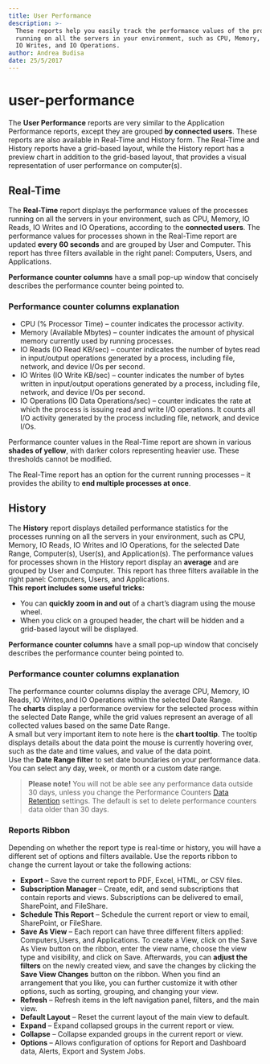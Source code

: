 ```yaml
---
title: User Performance
description: >-
  These reports help you easily track the performance values of the processes
  running on all the servers in your environment, such as CPU, Memory, IO Reads,
  IO Writes, and IO Operations.
author: Andrea Budisa
date: 25/5/2017
---
```


# user-performance

The **User Performance** reports are very similar to the Application Performance reports, except they are grouped **by connected users**. These reports are also available in Real-Time and History form. The Real-Time and History reports have a grid-based layout, while the History report has a preview chart in addition to the grid-based layout, that provides a visual representation of user performance on computer\(s\).

## Real-Time

The **Real-Time** report displays the performance values of the processes running on all the servers in your environment, such as CPU, Memory, IO Reads, IO Writes and IO Operations, according to the **connected users**. The performance values for processes shown in the Real-Time report are updated **every 60 seconds** and are grouped by User and Computer. This report has three filters available in the right panel: Computers, Users, and Applications.

**Performance counter columns** have a small pop-up window that concisely describes the performance counter being pointed to.

### Performance counter columns explanation

* CPU \(% Processor Time\) – counter indicates the processor activity.
* Memory \(Available Mbytes\) – counter indicates the amount of physical memory currently used by running processes.
* IO Reads \(IO Read KB/sec\) – counter indicates the number of bytes read in input/output operations generated by a process, including file, network, and device I/Os per second.
* IO Writes \(IO Write KB/sec\) – counter indicates the number of bytes written in input/output operations generated by a process, including file, network, and device I/Os per second.
* IO Operations \(IO Data Operations/sec\) – counter indicates the rate at which the process is issuing read and write I/O operations. It counts all I/O activity generated by the process including file, network, and device I/Os.

Performance counter values in the Real-Time report are shown in various **shades of yellow**, with darker colors representing heavier use. These thresholds cannot be modified.

The Real-Time report has an option for the current running processes – it provides the ability to **end multiple processes at once**.

## History

The **History** report displays detailed performance statistics for the processes running on all the servers in your environment, such as CPU, Memory, IO Reads, IO Writes and IO Operations, for the selected Date Range, Computer\(s\), User\(s\), and Application\(s\). The performance values for processes shown in the History report display an **average** and are grouped by User and Computer. This report has three filters available in the right panel: Computers, Users, and Applications.  
**This report includes some useful tricks:**

* You can **quickly zoom in and out** of a chart’s diagram using the mouse wheel.
* When you click on a grouped header, the chart will be hidden and a grid-based layout will be displayed.

**Performance counter columns** have a small pop-up window that concisely describes the performance counter being pointed to.

### Performance counter columns explanation

The performance counter columns display the average CPU, Memory, IO Reads, IO Writes,and IO Operations within the selected Date Range.  
The **charts** display a performance overview for the selected process within the selected Date Range, while the grid values represent an average of all collected values based on the same Date Range.  
A small but very important item to note here is the **chart tooltip**. The tooltip displays details about the data point the mouse is currently hovering over, such as the date and time values, and value of the data point.  
Use the **Date Range filter** to set date boundaries on your performance data. You can select any day, week, or month or a custom date range.

> **Please note!** You will not be able see any performance data outside 30 days, unless you change the Performance Counters [Data Retention](user-performance.md#internal/get-to-know-syskit-monitor/backstage-screen/configuration/options/#data-retention) settings. The default is set to delete performance counters data older than 30 days.

### Reports Ribbon

Depending on whether the report type is real-time or history, you will have a different set of options and filters available. Use the reports ribbon to change the current layout or take the following actions:

* **Export** – Save the current report to PDF, Excel, HTML, or CSV files.
* **Subscription Manager** – Create, edit, and send subscriptions that contain reports and views. Subscriptions can be delivered to email, SharePoint, and FileShare.
* **Schedule This Report** – Schedule the current report or view to email, SharePoint, or FileShare.
* **Save As View** – Each report can have three different filters applied: Computers,Users, and Applications. To create a View, click on the Save As View button on the ribbon, enter the view name, choose the view type and visibility, and click on Save. Afterwards, you can **adjust the filters** on the newly created view, and save the changes by clicking the **Save View Changes** button on the ribbon. When you find an arrangement that you like, you can further customize it with other options, such as sorting, grouping, and changing your view.
* **Refresh** – Refresh items in the left navigation panel, filters, and the main view.
* **Default Layout** – Reset the current layout of the main view to default.
* **Expand** – Expand collapsed groups in the current report or view.
* **Collapse** – Collapse expanded groups in the current report or view.
* **Options** – Allows configuration of options for Report and Dashboard data, Alerts, Export and System Jobs.

